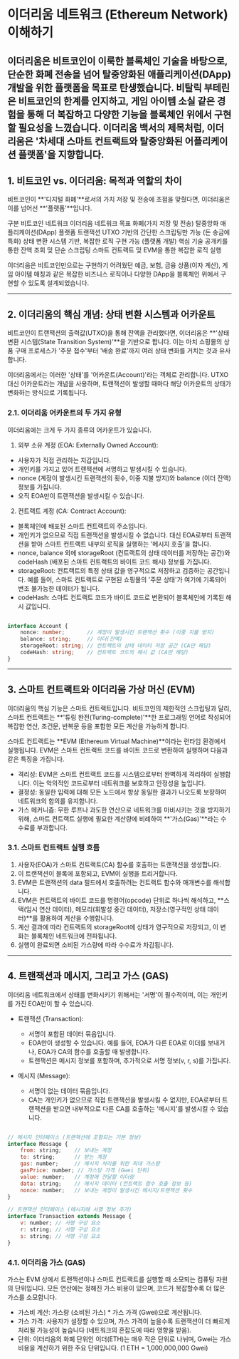 # 이더리움 네트워크 (Ethereum Network) 이해하기
이더리움은 비트코인이 이룩한 블록체인 기술을 바탕으로, 단순한 화폐 전송을 넘어 탈중앙화된 애플리케이션(DApp) 개발을 위한 플랫폼을 목표로 탄생했습니다. 비탈릭 부테린은 비트코인의 한계를 인지하고, 게임 아이템 소실 같은 경험을 통해 더 복잡하고 다양한 기능을 블록체인 위에서 구현할 필요성을 느꼈습니다. 이더리움 백서의 제목처럼, 이더리움은 '차세대 스마트 컨트랙트와 탈중앙화된 어플리케이션 플랫폼'을 지향합니다.
---

## 1. 비트코인 vs. 이더리움: 목적과 역할의 차이
비트코인이 **'디지털 화폐'**로서의 가치 저장 및 전송에 초점을 맞췄다면, 이더리움은 이를 넘어선 **'플랫폼'**입니다.

구분	비트코인 네트워크	이더리움 네트워크
목표	화폐(가치 저장 및 전송)	탈중앙화 애플리케이션(DApp) 플랫폼
트랜잭션	UTXO 기반의 간단한 스크립팅만 가능 (돈 송금에 특화)	상태 변환 시스템 기반, 복잡한 로직 구현 가능 (플랫폼 개발)
핵심 기술	공개키를 통한 잔액 조회 및 단순 스크립팅	스마트 컨트랙트 및 EVM을 통한 복잡한 로직 실행


이더리움은 비트코인만으로는 구현하기 어려웠던 예금, 보험, 금융 상품(이자 계산), 게임 아이템 매칭과 같은 복잡한 비즈니스 로직이나 다양한 DApp을 블록체인 위에서 구현할 수 있도록 설계되었습니다.

---

## 2. 이더리움의 핵심 개념: 상태 변환 시스템과 어카운트
비트코인이 트랜잭션의 출력값(UTXO)을 통해 잔액을 관리했다면, 이더리움은 **'상태 변환 시스템(State Transition System)'**을 기반으로 합니다. 이는 마치 쇼핑몰의 상품 구매 프로세스가 '주문 접수'부터 '배송 완료'까지 여러 상태 변화를 거치는 것과 유사합니다.

이더리움에서는 이러한 '상태'를 '어카운트(Account)'라는 객체로 관리합니다. UTXO 대신 어카운트라는 개념을 사용하며, 트랜잭션이 발생할 때마다 해당 어카운트의 상태가 변화하는 방식으로 기록됩니다.

### 2.1. 이더리움 어카운트의 두 가지 유형
이더리움에는 크게 두 가지 종류의 어카운트가 있습니다.

1. 외부 소유 계정 (EOA: Externally Owned Account):

- 사용자가 직접 관리하는 지갑입니다.
- 개인키를 가지고 있어 트랜잭션에 서명하고 발생시킬 수 있습니다.
- nonce (계정이 발생시킨 트랜잭션의 횟수, 이중 지불 방지)와 balance (이더 잔액) 정보를 가집니다.
- 오직 EOA만이 트랜잭션을 발생시킬 수 있습니다.

2. 컨트랙트 계정 (CA: Contract Account):

- 블록체인에 배포된 스마트 컨트랙트의 주소입니다.
- 개인키가 없으므로 직접 트랜잭션을 발생시킬 수 없습니다. 대신 EOA로부터 트랜잭션을 받아 스마트 컨트랙트 내부의 로직을 실행하는 '메시지 호출'을 합니다.
- nonce, balance 외에 storageRoot (컨트랙트의 상태 데이터를 저장하는 공간)와 codeHash (배포된 스마트 컨트랙트의 바이트 코드 해시) 정보를 가집니다.
- storageRoot: 컨트랙트의 특정 상태 값을 영구적으로 저장하고 검증하는 공간입니다. 예를 들어, 스마트 컨트랙트로 구현된 쇼핑몰의 '주문 상태'가 여기에 기록되어 변조 불가능한 데이터가 됩니다.
- codeHash: 스마트 컨트랙트 코드가 바이트 코드로 변환되어 블록체인에 기록된 해시 값입니다.

```TypeScript

interface Account {
    nonce: number;       // 계정이 발생시킨 트랜잭션 횟수 (이중 지불 방지)
    balance: string;     // 이더(잔액)
    storageRoot: string; // 컨트랙트의 상태 데이터 저장 공간 (CA만 해당)
    codeHash: string;    // 컨트랙트 코드의 해시 값 (CA만 해당)
}
```
---

## 3. 스마트 컨트랙트와 이더리움 가상 머신 (EVM)
이더리움의 핵심 기능은 스마트 컨트랙트입니다. 비트코인의 제한적인 스크립팅과 달리, 스마트 컨트랙트는 **'튜링 완전(Turing-complete)'**한 프로그래밍 언어로 작성되어 복잡한 연산, 조건문, 반복문 등을 포함한 모든 계산을 가능하게 합니다.

스마트 컨트랙트는 **EVM (Ethereum Virtual Machine)**이라는 런타임 환경에서 실행됩니다. EVM은 스마트 컨트랙트 코드를 바이트 코드로 변환하여 실행하며 다음과 같은 특징을 가집니다.

- 격리성: EVM은 스마트 컨트랙트 코드를 시스템으로부터 완벽하게 격리하여 실행합니다. 이는 악의적인 코드로부터 네트워크를 보호하고 안정성을 높입니다.
- 결정성: 동일한 입력에 대해 모든 노드에서 항상 동일한 결과가 나오도록 보장하여 네트워크의 합의를 유지합니다.
- 가스 메커니즘: 무한 루프나 과도한 연산으로 네트워크를 마비시키는 것을 방지하기 위해, 스마트 컨트랙트 실행에 필요한 계산량에 비례하여 **'가스(Gas)'**라는 수수료를 부과합니다.

### 3.1. 스마트 컨트랙트 실행 흐름
1. 사용자(EOA)가 스마트 컨트랙트(CA) 함수를 호출하는 트랜잭션을 생성합니다.
2. 이 트랜잭션이 블록에 포함되고, EVM이 실행을 트리거합니다.
3. EVM은 트랜잭션의 data 필드에서 호출하려는 컨트랙트 함수와 매개변수를 해석합니다.
4. EVM은 컨트랙트의 바이트 코드를 명령어(opcode) 단위로 하나씩 해석하고, **스택(임시 연산 데이터), 메모리(휘발성 중간 데이터), 저장소(영구적인 상태 데이터)**를 활용하여 계산을 수행합니다.
5. 계산 결과에 따라 컨트랙트의 storageRoot에 상태가 영구적으로 저장되고, 이 변화는 블록체인 네트워크에 전파됩니다.
6. 실행이 완료되면 소비된 가스량에 따라 수수료가 차감됩니다.
---

## 4. 트랜잭션과 메시지, 그리고 가스 (GAS)
이더리움 네트워크에서 상태를 변화시키기 위해서는 '서명'이 필수적이며, 이는 개인키를 가진 EOA만이 할 수 있습니다.

- 트랜잭션 (Transaction):   
    - 서명이 포함된 데이터 묶음입니다.
    - EOA만이 생성할 수 있습니다. 예를 들어, EOA가 다른 EOA로 이더를 보내거나, EOA가 CA의 함수를 호출할 때 발생합니다.
    - 트랜잭션은 메시지 정보를 포함하며, 추가적으로 서명 정보(v, r, s)를 가집니다.

- 메시지 (Message):

    - 서명이 없는 데이터 묶음입니다.
    - CA는 개인키가 없으므로 직접 트랜잭션을 발생시킬 수 없지만, EOA로부터 트랜잭션을 받으면 내부적으로 다른 CA를 호출하는 '메시지'를 발생시킬 수 있습니다.

``` JavaScript

// 메시지 인터페이스 (트랜잭션에 포함되는 기본 정보)
interface Message {
    from: string;    // 보내는 계정
    to: string;      // 받는 계정
    gas: number;     // 메시지 처리를 위한 최대 가스량
    gasPrice: number; // 가스당 가격 (Gwei 단위)
    value: number;   // 계정에 전달할 이더량
    data: string;    // 메시지 데이터 (컨트랙트 함수 호출 정보 등)
    nonce: number;   // 보내는 계정이 발생시킨 메시지/트랜잭션 횟수
}

// 트랜잭션 인터페이스 (메시지에 서명 정보 추가)
interface Transaction extends Message {
    v: number; // 서명 구성 요소
    r: string; // 서명 구성 요소
    s: string; // 서명 구성 요소
}
```

### 4.1. 이더리움 가스 (GAS)
가스는 EVM 상에서 트랜잭션이나 스마트 컨트랙트를 실행할 때 소모되는 컴퓨팅 자원의 단위입니다. 모든 연산에는 정해진 가스 비용이 있으며, 코드가 복잡할수록 더 많은 가스를 소모합니다.

- 가스비 계산: 가스량 (소비된 가스) * 가스 가격 (Gwei)으로 계산됩니다.
- 가스 가격: 사용자가 설정할 수 있으며, 가스 가격이 높을수록 트랜잭션이 더 빠르게 처리될 가능성이 높습니다 (네트워크의 혼잡도에 따라 영향을 받음).
- 단위: 이더리움의 화폐 단위인 이더(ETH)는 매우 작은 단위로 나뉘며, Gwei는 가스 비용을 계산하기 위한 주요 단위입니다. (1 ETH = 1,000,000,000 Gwei)
